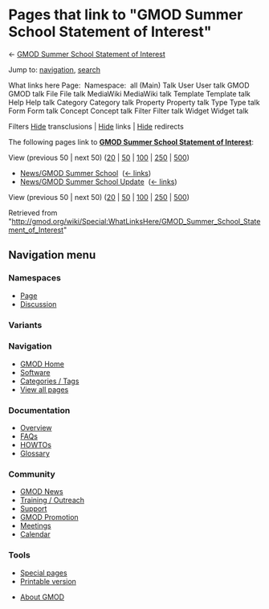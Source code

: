 <div id="mw-page-base" class="noprint">

</div>

<div id="mw-head-base" class="noprint">

</div>

<div id="content" class="mw-body" role="main">

<span id="top"></span>

<div id="mw-js-message" style="display:none;">

</div>



# <span dir="auto">Pages that link to "GMOD Summer School Statement of Interest"</span>

<div id="bodyContent">

<div id="contentSub">

← <a
href="/mediawiki/index.php?title=GMOD_Summer_School_Statement_of_Interest&amp;redirect=no"
class="mw-redirect"
title="GMOD Summer School Statement of Interest">GMOD Summer School
Statement of Interest</a>

</div>

<div id="jump-to-nav" class="mw-jump">

Jump to: [navigation](#mw-navigation), [search](#p-search)

</div>

<div id="mw-content-text">

What links here Page:  Namespace:  all (Main) Talk User User talk GMOD
GMOD talk File File talk MediaWiki MediaWiki talk Template Template talk
Help Help talk Category Category talk Property Property talk Type Type
talk Form Form talk Concept Concept talk Filter Filter talk Widget
Widget talk

Filters
[Hide](/mediawiki/index.php?title=Special:WhatLinksHere/GMOD_Summer_School_Statement_of_Interest&hidetrans=1 "Special:WhatLinksHere/GMOD Summer School Statement of Interest")
transclusions \|
[Hide](/mediawiki/index.php?title=Special:WhatLinksHere/GMOD_Summer_School_Statement_of_Interest&hidelinks=1 "Special:WhatLinksHere/GMOD Summer School Statement of Interest")
links \|
[Hide](/mediawiki/index.php?title=Special:WhatLinksHere/GMOD_Summer_School_Statement_of_Interest&hideredirs=1 "Special:WhatLinksHere/GMOD Summer School Statement of Interest")
redirects

The following pages link to
**<a href="/wiki/GMOD_Summer_School_Statement_of_Interest"
class="mw-redirect"
title="GMOD Summer School Statement of Interest">GMOD Summer School
Statement of Interest</a>**:

View (previous 50 \| next 50)
([20](/mediawiki/index.php?title=Special:WhatLinksHere/GMOD_Summer_School_Statement_of_Interest&limit=20 "Special:WhatLinksHere/GMOD Summer School Statement of Interest")
\|
[50](/mediawiki/index.php?title=Special:WhatLinksHere/GMOD_Summer_School_Statement_of_Interest&limit=50 "Special:WhatLinksHere/GMOD Summer School Statement of Interest")
\|
[100](/mediawiki/index.php?title=Special:WhatLinksHere/GMOD_Summer_School_Statement_of_Interest&limit=100 "Special:WhatLinksHere/GMOD Summer School Statement of Interest")
\|
[250](/mediawiki/index.php?title=Special:WhatLinksHere/GMOD_Summer_School_Statement_of_Interest&limit=250 "Special:WhatLinksHere/GMOD Summer School Statement of Interest")
\|
[500](/mediawiki/index.php?title=Special:WhatLinksHere/GMOD_Summer_School_Statement_of_Interest&limit=500 "Special:WhatLinksHere/GMOD Summer School Statement of Interest"))

- [News/GMOD Summer
  School](/wiki/News/GMOD_Summer_School "News/GMOD Summer School") ‎
  <span class="mw-whatlinkshere-tools">([←
  links](/mediawiki/index.php?title=Special:WhatLinksHere&target=News%2FGMOD+Summer+School "Special:WhatLinksHere"))</span>
- [News/GMOD Summer School
  Update](/wiki/News/GMOD_Summer_School_Update "News/GMOD Summer School Update")
  ‎ <span class="mw-whatlinkshere-tools">([←
  links](/mediawiki/index.php?title=Special:WhatLinksHere&target=News%2FGMOD+Summer+School+Update "Special:WhatLinksHere"))</span>

View (previous 50 \| next 50)
([20](/mediawiki/index.php?title=Special:WhatLinksHere/GMOD_Summer_School_Statement_of_Interest&limit=20 "Special:WhatLinksHere/GMOD Summer School Statement of Interest")
\|
[50](/mediawiki/index.php?title=Special:WhatLinksHere/GMOD_Summer_School_Statement_of_Interest&limit=50 "Special:WhatLinksHere/GMOD Summer School Statement of Interest")
\|
[100](/mediawiki/index.php?title=Special:WhatLinksHere/GMOD_Summer_School_Statement_of_Interest&limit=100 "Special:WhatLinksHere/GMOD Summer School Statement of Interest")
\|
[250](/mediawiki/index.php?title=Special:WhatLinksHere/GMOD_Summer_School_Statement_of_Interest&limit=250 "Special:WhatLinksHere/GMOD Summer School Statement of Interest")
\|
[500](/mediawiki/index.php?title=Special:WhatLinksHere/GMOD_Summer_School_Statement_of_Interest&limit=500 "Special:WhatLinksHere/GMOD Summer School Statement of Interest"))

</div>

<div class="printfooter">

Retrieved from
"<http://gmod.org/wiki/Special:WhatLinksHere/GMOD_Summer_School_Statement_of_Interest>"

</div>

<div id="catlinks" class="catlinks catlinks-allhidden">

</div>

<div class="visualClear">

</div>

</div>

</div>

<div id="mw-navigation">

## Navigation menu

<div id="mw-head">



<div id="left-navigation">

<div id="p-namespaces" class="vectorTabs" role="navigation"
aria-labelledby="p-namespaces-label">

### Namespaces

- <span id="ca-nstab-main"><a href="/wiki/GMOD_Summer_School_Statement_of_Interest" accesskey="c"
  title="View the content page [c]">Page</a></span>
- <span id="ca-talk"><a
  href="/mediawiki/index.php?title=Talk:GMOD_Summer_School_Statement_of_Interest&amp;action=edit&amp;redlink=1"
  accesskey="t"
  title="Discussion about the content page [t]">Discussion</a></span>

</div>

<div id="p-variants" class="vectorMenu emptyPortlet" role="navigation"
aria-labelledby="p-variants-label">

### 

### Variants[](#)

<div class="menu">

</div>

</div>

</div>





</div>

</div>

</div>

<div id="mw-panel">

<div id="p-logo" role="banner">

<a href="/wiki/Main_Page"
style="background-image: url(http://gmod.org/images/GMOD-cogs.png);"
title="Visit the main page"></a>

</div>

<div id="p-Navigation" class="portal" role="navigation"
aria-labelledby="p-Navigation-label">

### Navigation

<div class="body">

- <span id="n-GMOD-Home">[GMOD Home](/wiki/Main_Page)</span>
- <span id="n-Software">[Software](/wiki/GMOD_Components)</span>
- <span id="n-Categories-.2F-Tags">[Categories /
  Tags](/wiki/Categories)</span>
- <span id="n-View-all-pages">[View all
  pages](/wiki/Special:AllPages)</span>

</div>

</div>

<div id="p-Documentation" class="portal" role="navigation"
aria-labelledby="p-Documentation-label">

### Documentation

<div class="body">

- <span id="n-Overview">[Overview](/wiki/Overview)</span>
- <span id="n-FAQs">[FAQs](/wiki/Category:FAQ)</span>
- <span id="n-HOWTOs">[HOWTOs](/wiki/Category:HOWTO)</span>
- <span id="n-Glossary">[Glossary](/wiki/Glossary)</span>

</div>

</div>

<div id="p-Community" class="portal" role="navigation"
aria-labelledby="p-Community-label">

### Community

<div class="body">

- <span id="n-GMOD-News">[GMOD News](/wiki/GMOD_News)</span>
- <span id="n-Training-.2F-Outreach">[Training /
  Outreach](/wiki/Training_and_Outreach)</span>
- <span id="n-Support">[Support](/wiki/Support)</span>
- <span id="n-GMOD-Promotion">[GMOD
  Promotion](/wiki/GMOD_Promotion)</span>
- <span id="n-Meetings">[Meetings](/wiki/Meetings)</span>
- <span id="n-Calendar">[Calendar](/wiki/Calendar)</span>

</div>

</div>

<div id="p-tb" class="portal" role="navigation"
aria-labelledby="p-tb-label">

### Tools

<div class="body">

- <span id="t-specialpages"><a href="/wiki/Special:SpecialPages" accesskey="q"
  title="A list of all special pages [q]">Special pages</a></span>
- <span id="t-print"><a
  href="/mediawiki/index.php?title=Special:WhatLinksHere/GMOD_Summer_School_Statement_of_Interest&amp;printable=yes"
  rel="alternate" accesskey="p"
  title="Printable version of this page [p]">Printable version</a></span>

</div>

</div>

</div>

</div>

<div id="footer" role="contentinfo">

- <span id="footer-places-about">[About
  GMOD](/wiki/GMOD:About "GMOD:About")</span>

<!-- -->






</div>
